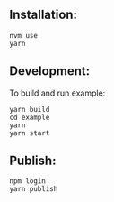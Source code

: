 ## Installation:

```
nvm use
yarn
```

## Development:

To build and run example:

```
yarn build
cd example
yarn
yarn start
```

## Publish:

```
npm login
yarn publish
```
